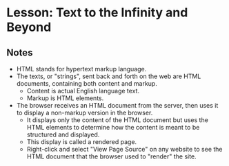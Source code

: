 # Lesson: Text to the Infinity and Beyond

## Notes

- HTML stands for hypertext markup language.
- The texts, or "strings", sent back and forth on the web are HTML documents, containing both content and markup.
  - Content is actual English language text.
  - Markup is HTML elements.
- The browser receives an HTML document from the server, then uses it to display a non-markup version in the browser.
  - It displays only the content of the HTML document but uses the HTML elements to determine how the content is meant to be structured and displayed.
  - This display is called a rendered page.
  - Right-click and select "View Page Source" on any website to see the HTML document that the browser used to "render" the site.